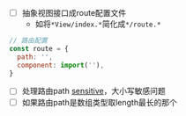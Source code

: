 - [ ] 抽象视图接口成route配置文件
    - 如将`*View/index.*`简化成`*/route.*`

```js
// 路由配置
const route = {
  path: '',
  component: import(''),
}
```

- [ ] 处理路由path [sensitive](https://reacttraining.com/react-router/web/api/Route/sensitive-bool)，大小写敏感问题
- [ ] 如果路由path是数组类型取length最长的那个
